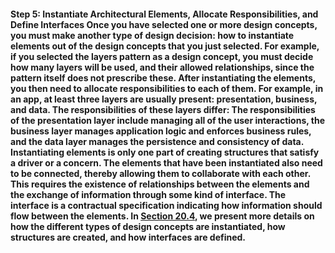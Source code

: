 #### Step 5: Instantiate Architectural Elements, Allocate Responsibilities, and Define Interfaces Once you have selected one or more design concepts, you must make another type of design decision: how to instantiate elements out of the design concepts that you just selected. For example, if you selected the layers pattern as a design concept, you must decide how many layers will be used, and their allowed relationships, since the pattern itself does not prescribe these. After instantiating the elements, you then need to allocate responsibilities to each of them. For example, in an app, at least three layers are usually present: presentation, business, and data. The responsibilities of these layers differ: The responsibilities of the presentation layer include managing all of the user interactions, the business layer manages application logic and enforces business rules, and the data layer manages the persistence and consistency of data. Instantiating elements is only one part of creating structures that satisfy a driver or a concern. The elements that have been instantiated also need to be connected, thereby allowing them to collaborate with each other. This requires the existence of relationships between the elements and the exchange of information through some kind of interface. The interface is a contractual specification indicating how information should flow between the elements. In [Section 20.4](ch20.xhtml#ch20lev1sec4), we present more details on how the different types of design concepts are instantiated, how structures are created, and how interfaces are defined.